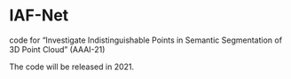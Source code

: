 # IAF-Net
code for “Investigate Indistinguishable Points in Semantic Segmentation of 3D Point Cloud” (AAAI-21)

The code will be released in 2021.
